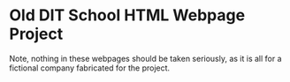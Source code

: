 # Old DIT School HTML Webpage Project

Note, nothing in these webpages should be taken seriously, as it is all for a fictional company fabricated for the project.
